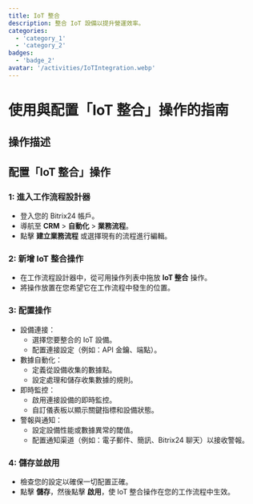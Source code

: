 ```yaml
---
title: IoT 整合
description: 整合 IoT 設備以提升營運效率。
categories: 
  - 'category_1'
  - 'category_2'
badges: 
  - 'badge_2'
avatar: '/activities/IoTIntegration.webp'
---
```

# 使用與配置「IoT 整合」操作的指南

## 操作描述

## **配置「IoT 整合」操作**

### 1: 進入工作流程設計器
- 登入您的 Bitrix24 帳戶。
- 導航至 **CRM** > **自動化** > **業務流程**。
- 點擊 **建立業務流程** 或選擇現有的流程進行編輯。

### 2: 新增 IoT 整合操作
- 在工作流程設計器中，從可用操作列表中拖放 **IoT 整合** 操作。
- 將操作放置在您希望它在工作流程中發生的位置。

### 3: 配置操作
- 設備連接：
  - 選擇您要整合的 IoT 設備。
  - 配置連接設定（例如：API 金鑰、端點）。
- 數據自動化：
  - 定義從設備收集的數據點。
  - 設定處理和儲存收集數據的規則。
- 即時監控：
  - 啟用連接設備的即時監控。
  - 自訂儀表板以顯示關鍵指標和設備狀態。
- 警報與通知：
  - 設定設備性能或數據異常的閾值。
  - 配置通知渠道（例如：電子郵件、簡訊、Bitrix24 聊天）以接收警報。

### 4: 儲存並啟用
- 檢查您的設定以確保一切配置正確。
- 點擊 **儲存**，然後點擊 **啟用**，使 IoT 整合操作在您的工作流程中生效。